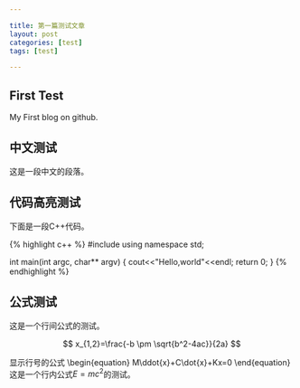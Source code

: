 ```yaml
---

title: 第一篇测试文章
layout: post
categories: [test]
tags: [test]

---
```


## First Test

My First blog on github.

## 中文测试

这是一段中文的段落。

## 代码高亮测试

下面是一段C++代码。

{% highlight c++ %}
#include<iostream>
using namespace std;

int main(int argc, char** argv)
{
	cout<<"Hello,world"<<endl;
	return 0;
}
{% endhighlight %}

## 公式测试

这是一个行间公式的测试。

$$
x_{1,2}=\frac{-b \pm \sqrt{b^2-4ac}}{2a}
$$

显示行号的公式
\begin{equation}
M\ddot{x}+C\dot{x}+Kx=0
\end{equation}
这是一个行内公式$E=mc^2$的测试。

